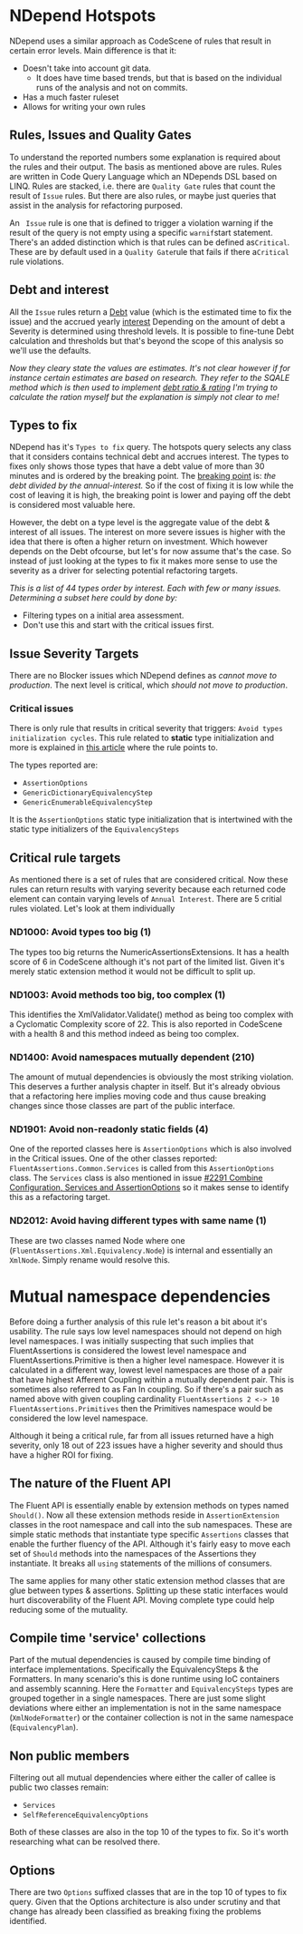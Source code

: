 # NDepend Hotspots

NDepend uses a similar approach as CodeScene of rules that result in certain error levels. Main difference is that it:

- Doesn't take into account git data.
  - It does have time based trends, but that is based on the individual runs of the analysis and not on commits.
- Has a much faster ruleset
- Allows for writing your own rules

## Rules, Issues and Quality Gates

To understand the reported numbers some explanation is required about the rules and their output. The basis as mentioned
above are rules. Rules are written in Code Query Language which an NDepends DSL based on LINQ. Rules are stacked, i.e.
there are `Quality Gate` rules that count the result of `Issue` rules. But there are also rules, or maybe just queries
that assist in the analysis for refactoring purposed.

An ` Issue` rule is one that is defined to trigger a violation warning if the result of the query is not empty using a
specific `warnif`start statement. There's an added distinction which is that rules can be defined as`Critical`. These
are by default used in a `Quality Gate`rule that fails if there a`Critical` rule violations.

## Debt and interest

All the `Issue` rules return a [Debt](https://www.ndepend.com/docs/technical-debt) value (which is the estimated time to
fix the issue) and the accrued yearly [interest](https://www.ndepend.com/docs/technical-debt#Severity) Depending on the
amount of debt a Severity is determined using threshold levels. It is possible to fine-tune Debt calculation and
thresholds but that's beyond the scope of this analysis so we'll use the defaults.

_Now they cleary state the values are estimates. It's not clear however if for instance certain estimates are based on
research._ _They refer to the SQALE method which is then used to implement
[debt ratio & rating](https://www.ndepend.com/docs/technical-debt#DebtRating)_ _I'm trying to calculate the ration
myself but the explanation is simply not clear to me!_

## Types to fix

NDepend has it's `Types to fix` query. The hotspots query selects any class that it considers contains technical debt
and accrues interest. The types to fixes only shows those types that have a debt value of more than 30 minutes and is
ordered by the breaking point. The [breaking point](https://www.ndepend.com/docs/technical-debt#BreakingPoint) is: _the
debt divided by the annual-interest._ So if the cost of fixing it is low while the cost of leaving it is high, the
breaking point is lower and paying off the debt is considered most valuable here.

However, the debt on a type level is the aggregate value of the debt & interest of all issues. The interest on more
severe issues is higher with the idea that there is often a higher return on investment. Which however depends on the
Debt ofcourse, but let's for now assume that's the case. So instead of just looking at the types to fix it makes more
sense to use the severity as a driver for selecting potential refactoring targets.

_This is a list of 44 types order by interest. Each with few or many issues. Determining a subset here could by done
by:_

- Filtering types on a initial area assessment.
- Don't use this and start with the critical issues first.

## Issue Severity Targets

There are no Blocker issues which NDepend defines as _cannot move to production_. The next level is critical, which
_should not move to production_.

### Critical issues

There is only rule that results in critical severity that triggers: `Avoid types initialization cycles`. This rule
related to **static** type initialization and more is explained in
[this article](https://codeblog.jonskeet.uk/2012/04/07/type-initializer-circular-dependencies/) where the rule points
to.

The types reported are:

- `AssertionOptions`
- `GenericDictionaryEquivalencyStep`
- `GenericEnumerableEquivalencyStep`

It is the `AssertionOptions` static type initialization that is intertwined with the static type initializers of the
`EquivalencySteps`

## Critical rule targets

As mentioned there is a set of rules that are considered critical. Now these rules can return results with varying
severity because each returned code element can contain varying levels of `Annual Interest`. There are 5 critial rules
violated. Let's look at them individually

### ND1000: Avoid types too big (1)

The types too big returns the NumericAssertionsExtensions. It has a health score of 6 in CodeScene although it's not
part of the limited list. Given it's merely static extension method it would not be difficult to split up.

### ND1003: Avoid methods too big, too complex (1)

This identifies the XmlValidator.Validate() method as being too complex with a Cyclomatic Complexity score of 22. This
is also reported in CodeScene with a health 8 and this method indeed as being too complex.

### ND1400: Avoid namespaces mutually dependent (210)

The amount of mutual dependencies is obviously the most striking violation. This deserves a further analysis chapter in
itself. But it's already obvious that a refactoring here implies moving code and thus cause breaking changes since those
classes are part of the public interface.

### ND1901: Avoid non-readonly static fields (4)

One of the reported classes here is `AssertionOptions` which is also involved in the Critical issues. One of the other
classes reported: `FluentAssertions.Common.Services` is called from this `AssertionOptions` class. The `Services` class
is also mentioned in issue
[#2291 Combine Configuration, Services and AssertionOptions](https://github.com/fluentassertions/fluentassertions/issues/2291)
so it makes sense to identify this as a refactoring target.

### ND2012: Avoid having different types with same name (1)

These are two classes named Node where one (`FluentAssertions.Xml.Equivalency.Node`) is internal and essentially an
`XmlNode`. Simply rename would resolve this.

# Mutual namespace dependencies

Before doing a further analysis of this rule let's reason a bit about it's usability. The rule says low level namespaces
should not depend on high level namespaces. I was initially suspecting that such implies that FluentAssertions is
considered the lowest level namespace and FluentAssertions.Primitive is then a higher level namespace. However it is
calculated in a different way, lowest level namespaces are those of a pair that have highest Afferent Coupling within a
mutually dependent pair. This is sometimes also referred to as Fan In coupling. So if there's a pair such as named above
with given coupling cardinality `FluentAssertions 2 <-> 10 FluentAssertions.Primitives` then the Primitives namespace
would be considered the low level namespace.

Although it being a critical rule, far from all issues returned have a high severity, only 18 out of 223 issues have a
higher severity and should thus have a higher ROI for fixing.

## The nature of the Fluent API

The Fluent API is essentially enable by extension methods on types named `Should()`. Now all these extension methods
reside in `AssertionExtension` classes in the root namespace and call into the sub namespaces. These are simple static
methods that instantiate type specific `Assertions` classes that enable the further fluency of the API. Although it's
fairly easy to move each set of `Should` methods into the namespaces of the Assertions they instantiate. It breaks all
`using` statements of the millions of consumers.

The same applies for many other static extension method classes that are glue between types & assertions. Splitting
up these static interfaces would hurt discoverability of the Fluent API. Moving complete type could help reducing some
of the mutuality.

## Compile time 'service' collections 

Part of the mutual dependencies is caused by compile time binding of interface implementations. Specifically the 
EquivalencySteps & the Formatters. In many scenario's this is done runtime using IoC containers and assembly scanning.
Here the `Formatter` and `EquivalencySteps` types are grouped together in a single namespaces. There are just some slight
deviations where either an implementation is not in the same namespace (`XmlNodeFormatter`) or the container collection 
is not in the same namespace (`EquivalencyPlan`).

## Non public members

Filtering out all mutual dependencies where either the caller of callee is public two classes remain:

* `Services`
* `SelfReferenceEquivalencyOptions`

Both of these classes are also in the top 10 of the types to fix. So it's worth researching what can be resolved there.

## Options
There are two `Options` suffixed classes that are in the top 10 of types to fix query. Given that the Options architecture
is also under scrutiny and that change has already been classified as breaking fixing the problems identified.
